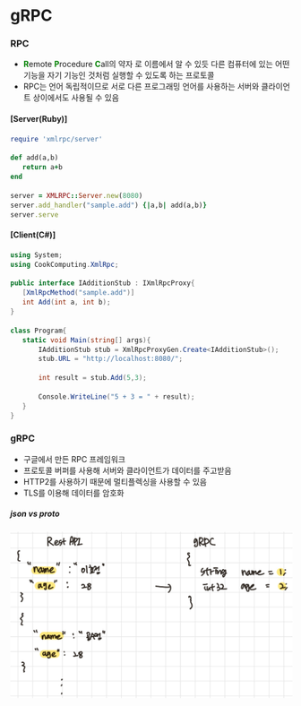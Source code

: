 # gRPC


### RPC
- <span style="color:green;font-weight:bold">R</span>emote
<span style="color:green;font-weight:bold">P</span>rocedure
<span style="color:green;font-weight:bold">C</span>all의 약자
로 이름에서 알 수 있듯 다른 컴퓨터에 있는 어떤 기능을 자기 기능인 것처럼 실행할 수 있도록 하는 프로토콜
- RPC는 언어 독립적이므로 서로 다른 프로그래밍 언어를 사용하는 서버와 클라이언트 상이에서도 사용될 수 있음
#### [Server(Ruby)]
```Ruby
require 'xmlrpc/server'

def add(a,b)
   return a+b
end

server = XMLRPC::Server.new(8080)
server.add_handler("sample.add") {|a,b| add(a,b)}
server.serve
 ```
#### [Client(C#)]
```C#
using System;
using CookComputing.XmlRpc;

public interface IAdditionStub : IXmlRpcProxy{
   [XmlRpcMethod("sample.add")]
   int Add(int a, int b);
}

class Program{
   static void Main(string[] args){
       IAdditionStub stub = XmlRpcProxyGen.Create<IAdditionStub>();
       stub.URL = "http://localhost:8080/";

       int result = stub.Add(5,3);

       Console.WriteLine("5 + 3 = " + result);
   }
}
```

### gRPC
- 구글에서 만든 RPC 프레임워크
- 프로토콜 버퍼를 사용해 서버와 클라이언트가 데이터를 주고받음
- HTTP2를 사용하기 때문에 멀티플렉싱을 사용할 수 있음
- TLS를 이용해 데이터를 암호화

##### json vs proto
![json vs proto](/network/img/NETWORK-gRPC_json_proto.jpg)